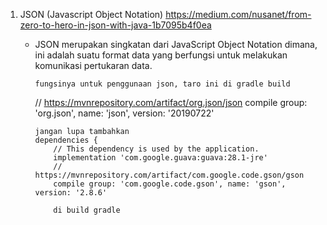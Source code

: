 1. JSON (Javascript Object Notation)
   https://medium.com/nusanet/from-zero-to-hero-in-json-with-java-1b7095b4f0ea

    -   JSON merupakan singkatan dari JavaScript Object Notation dimana, 
        ini adalah suatu format data yang berfungsi untuk melakukan komunikasi pertukaran data. 
        
        
            fungsinya untuk penggunaan json, taro ini di gradle build
         // https://mvnrepository.com/artifact/org.json/json
            compile group: 'org.json', name: 'json', version: '20190722'
            
            jangan lupa tambahkan 
            dependencies {
                // This dependency is used by the application.
                implementation 'com.google.guava:guava:28.1-jre'
                // https://mvnrepository.com/artifact/com.google.code.gson/gson
                compile group: 'com.google.code.gson', name: 'gson', version: '2.8.6'
                
                di build gradle